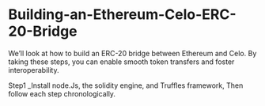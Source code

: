 # Building-an-Ethereum-Celo-ERC-20-Bridge
We’ll look at how to build an ERC-20 bridge between Ethereum and Celo.  By taking these steps, you can enable smooth token transfers and foster interoperability.
<p>Step1 _Install node.Js, the solidity engine, and Truffles framework, Then follow each step chronologically.</p>
